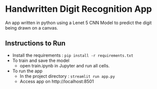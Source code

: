 # Handwritten Digit Recognition App

An app written in python using a Lenet 5 CNN Model to predict the digit being drawn on a canvas.

## Instructions to Run

* Install the requirements : ``` pip install -r requirements.txt ```
* To train and save the model
    * open train.ipynb in Jupyter and run all cells.
* To run the app
    * In the project directory : ``` streamlit run app.py ```
    * Access app on http://localhost:8501
